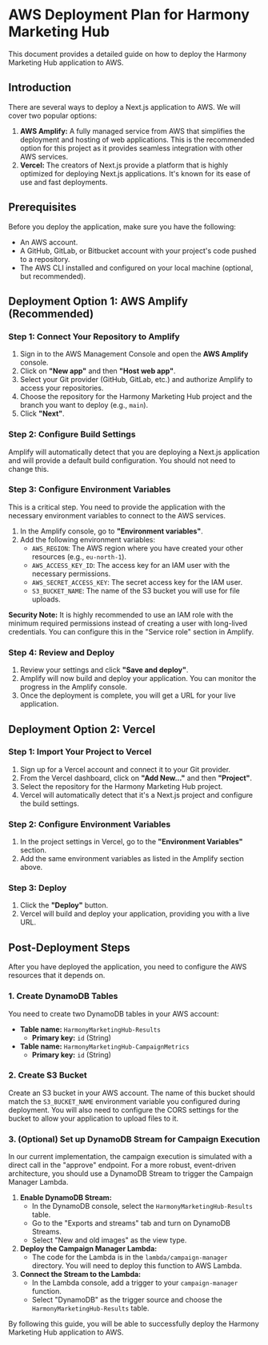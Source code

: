 # AWS Deployment Plan for Harmony Marketing Hub

This document provides a detailed guide on how to deploy the Harmony Marketing Hub application to AWS.

## Introduction

There are several ways to deploy a Next.js application to AWS. We will cover two popular options:

1.  **AWS Amplify:** A fully managed service from AWS that simplifies the deployment and hosting of web applications. This is the recommended option for this project as it provides seamless integration with other AWS services.
2.  **Vercel:** The creators of Next.js provide a platform that is highly optimized for deploying Next.js applications. It's known for its ease of use and fast deployments.

## Prerequisites

Before you deploy the application, make sure you have the following:

*   An AWS account.
*   A GitHub, GitLab, or Bitbucket account with your project's code pushed to a repository.
*   The AWS CLI installed and configured on your local machine (optional, but recommended).

## Deployment Option 1: AWS Amplify (Recommended)

### Step 1: Connect Your Repository to Amplify

1.  Sign in to the AWS Management Console and open the **AWS Amplify** console.
2.  Click on **"New app"** and then **"Host web app"**.
3.  Select your Git provider (GitHub, GitLab, etc.) and authorize Amplify to access your repositories.
4.  Choose the repository for the Harmony Marketing Hub project and the branch you want to deploy (e.g., `main`).
5.  Click **"Next"**.

### Step 2: Configure Build Settings

Amplify will automatically detect that you are deploying a Next.js application and will provide a default build configuration. You should not need to change this.

### Step 3: Configure Environment Variables

This is a critical step. You need to provide the application with the necessary environment variables to connect to the AWS services.

1.  In the Amplify console, go to **"Environment variables"**.
2.  Add the following environment variables:
    *   `AWS_REGION`: The AWS region where you have created your other resources (e.g., `eu-north-1`).
    *   `AWS_ACCESS_KEY_ID`: The access key for an IAM user with the necessary permissions.
    *   `AWS_SECRET_ACCESS_KEY`: The secret access key for the IAM user.
    *   `S3_BUCKET_NAME`: The name of the S3 bucket you will use for file uploads.

**Security Note:** It is highly recommended to use an IAM role with the minimum required permissions instead of creating a user with long-lived credentials. You can configure this in the "Service role" section in Amplify.

### Step 4: Review and Deploy

1.  Review your settings and click **"Save and deploy"**.
2.  Amplify will now build and deploy your application. You can monitor the progress in the Amplify console.
3.  Once the deployment is complete, you will get a URL for your live application.

## Deployment Option 2: Vercel

### Step 1: Import Your Project to Vercel

1.  Sign up for a Vercel account and connect it to your Git provider.
2.  From the Vercel dashboard, click on **"Add New..."** and then **"Project"**.
3.  Select the repository for the Harmony Marketing Hub project.
4.  Vercel will automatically detect that it's a Next.js project and configure the build settings.

### Step 2: Configure Environment Variables

1.  In the project settings in Vercel, go to the **"Environment Variables"** section.
2.  Add the same environment variables as listed in the Amplify section above.

### Step 3: Deploy

1.  Click the **"Deploy"** button.
2.  Vercel will build and deploy your application, providing you with a live URL.

## Post-Deployment Steps

After you have deployed the application, you need to configure the AWS resources that it depends on.

### 1. Create DynamoDB Tables

You need to create two DynamoDB tables in your AWS account:

*   **Table name:** `HarmonyMarketingHub-Results`
    *   **Primary key:** `id` (String)
*   **Table name:** `HarmonyMarketingHub-CampaignMetrics`
    *   **Primary key:** `id` (String)

### 2. Create S3 Bucket

Create an S3 bucket in your AWS account. The name of this bucket should match the `S3_BUCKET_NAME` environment variable you configured during deployment. You will also need to configure the CORS settings for the bucket to allow your application to upload files to it.

### 3. (Optional) Set up DynamoDB Stream for Campaign Execution

In our current implementation, the campaign execution is simulated with a direct call in the "approve" endpoint. For a more robust, event-driven architecture, you should use a DynamoDB Stream to trigger the Campaign Manager Lambda.

1.  **Enable DynamoDB Stream:**
    *   In the DynamoDB console, select the `HarmonyMarketingHub-Results` table.
    *   Go to the "Exports and streams" tab and turn on DynamoDB Streams.
    *   Select "New and old images" as the view type.
2.  **Deploy the Campaign Manager Lambda:**
    *   The code for the Lambda is in the `lambda/campaign-manager` directory. You will need to deploy this function to AWS Lambda.
3.  **Connect the Stream to the Lambda:**
    *   In the Lambda console, add a trigger to your `campaign-manager` function.
    *   Select "DynamoDB" as the trigger source and choose the `HarmonyMarketingHub-Results` table.

By following this guide, you will be able to successfully deploy the Harmony Marketing Hub application to AWS.
